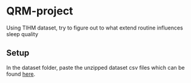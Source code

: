 # QRM-project
Using TIHM dataset, try to figure out to what extend routine influences sleep quality

## Setup
In the dataset folder, paste the unzipped dataset csv files which can be found [here](https://zenodo.org/records/7622128).
